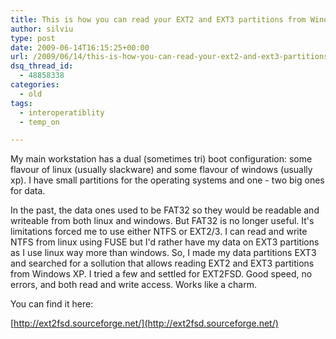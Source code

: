 ```yaml
---
title: This is how you can read your EXT2 and EXT3 partitions from Windows XP
author: silviu
type: post
date: 2009-06-14T16:15:25+00:00
url: /2009/06/14/this-is-how-you-can-read-your-ext2-and-ext3-partitions-from-windows-xp/
dsq_thread_id:
  - 48858338
categories:
  - old
tags:
  - interoperatiblity
  - temp_on

---
```

My main workstation has a dual (sometimes tri) boot configuration: some flavour of linux (usually slackware) and some flavour of windows (usually xp). I have small partitions for the operating systems and one - two big ones for data.

In the past, the data ones used to be FAT32 so they would be readable and writeable from both linux and windows. But FAT32 is no longer useful. It's limitations forced me to use either NTFS or EXT2/3. I can read and write NTFS from linux using FUSE but I'd rather have my data on EXT3 partitions as I use linux way more than windows. So, I made my data partitions EXT3 and searched for a sollution that allows reading EXT2 and EXT3 partitions from Windows XP. I tried a few and settled for EXT2FSD. Good speed, no errors, and both read and write access. Works like a charm.

You can find it here:

[http://ext2fsd.sourceforge.net/](http://ext2fsd.sourceforge.net/)